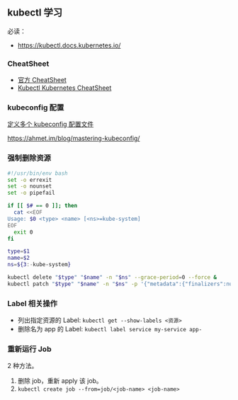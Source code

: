 ## kubectl 学习

必读：

- https://kubectl.docs.kubernetes.io/

### CheatSheet

- [官方 CheatSheet](https://kubernetes.io/docs/reference/kubectl/cheatsheet/)
- [Kubectl Kubernetes CheatSheet](https://github.com/dennyzhang/cheatsheet-kubernetes-A4)

### kubeconfig 配置

[定义多个 kubeconfig 配置文件](https://kubernetes.io/docs/tasks/access-application-cluster/configure-access-multiple-clusters/)

https://ahmet.im/blog/mastering-kubeconfig/

### 强制删除资源

```sh
#!/usr/bin/env bash
set -o errexit
set -o nounset
set -o pipefail

if [[ $# == 0 ]]; then
  cat <<EOF
Usage: $0 <type> <name> [<ns>=kube-system]
EOF
  exit 0
fi

type=$1
name=$2
ns=${3:-kube-system}

kubectl delete "$type" "$name" -n "$ns" --grace-period=0 --force &
kubectl patch "$type" "$name" -n "$ns" -p '{"metadata":{"finalizers":null}}'
```

### Label 相关操作

- 列出指定资源的 Label: `kubectl get --show-labels <资源>`
- 删除名为 app 的 Label: `kubectl label service my-service app-`

### 重新运行 Job

2 种方法。

1. 删除 job，重新 apply 该 job。
2. `kubectl create job --from=job/<job-name> <job-name>`
